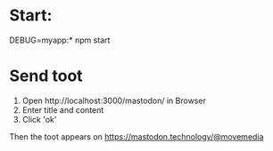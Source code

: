 # Start:

DEBUG=myapp:* npm start

# Send toot

1) Open http://localhost:3000/mastodon/ in Browser
2) Enter title and content
3) Click 'ok'

Then the toot appears on https://mastodon.technology/@movemedia
